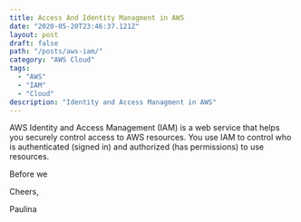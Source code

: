 ```yaml
---
title: Access And Identity Managment in AWS
date: "2020-05-20T23:46:37.121Z"
layout: post
draft: false
path: "/posts/aws-iam/"
category: "AWS Cloud"
tags:
  - "AWS"
  - "IAM"
  - "Cloud"
description: "Identity and Access Managment in AWS"
---
```


AWS Identity and Access Management (IAM) is a web service that helps you securely control access to AWS resources. You use IAM to control who is authenticated (signed in) and authorized (has permissions) to use resources.

Before we


Cheers,

Paulina


